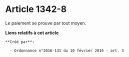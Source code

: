 # Article 1342-8

Le paiement se prouve par tout moyen.

**Liens relatifs à cet article**

	**Créé par**:

	  - Ordonnance n°2016-131 du 10 février 2016 - art. 3
